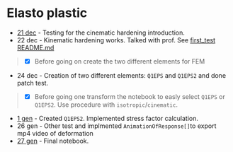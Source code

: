# Elasto plastic

- [21 dec](/_nb%20file/first_test/README.md) - Testing for the cinematic hardening introduction.
- 22 dec - Kinematic hardening works. Talked with prof. See [first_test README.md](/_nb%20file/first_test/README.md)

> - [x] Before going on create the two different elements for FEM

- 24 dec - Creation of two different elements: `Q1EPS`  and `Q1EPS2` and done patch test.
  
> - [x] Before going one transform the notebook to easly select `Q1EPS` or `Q1EPS2`. Use procedure with `isotropic`/`cinematic`.

- [1 gen](/_nb%20file/test/README.md) - Created `Q1EPS2`. Implemented stress factor calculation.
- 26 gen - Other test and implmented `AnimationOfResponse[]`to export mp4 video of deformation
- [27 gen](/_nb%20file/final/README.md) - Final notebook.